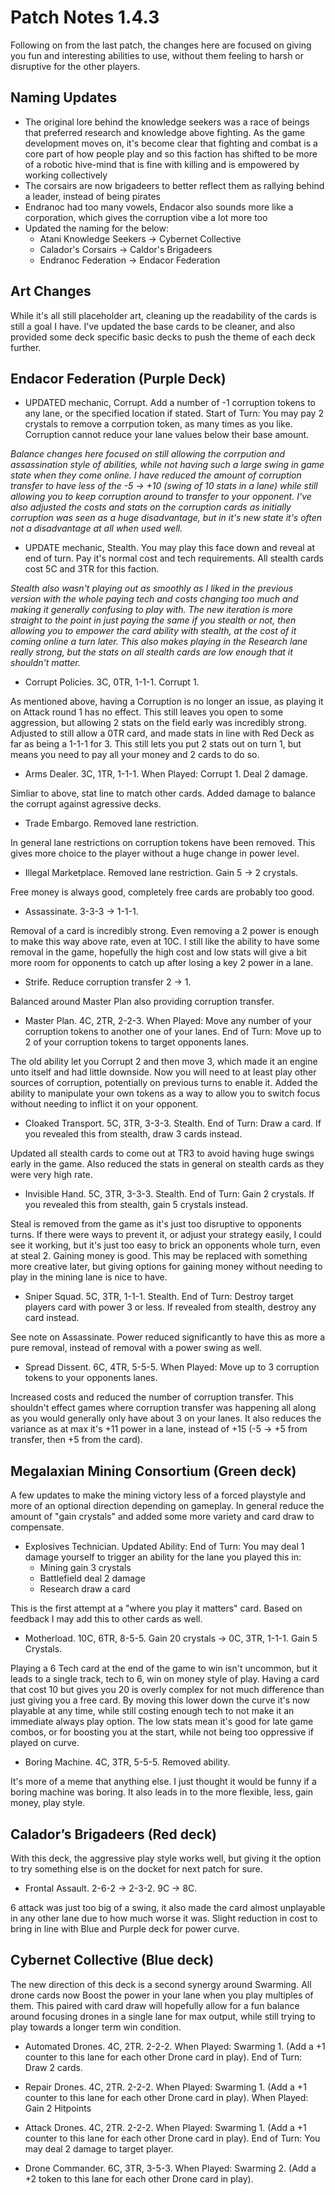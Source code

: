 # Patch Notes 1.4.3

Following on from the last patch, the changes here are focused on giving you fun and interesting abilities to use, without them feeling to harsh or disruptive for the other players.

## Naming Updates

- The original lore behind the knowledge seekers was a race of beings that preferred research and knowledge above fighting. As the game development moves on, it's become clear that fighting and combat is a core part of how people play and so this faction has shifted to be more of a robotic hive-mind that is fine with killing and is empowered by working collectively
- The corsairs are now brigadeers to better reflect them as rallying behind a leader, instead of being pirates
- Endranoc had too many vowels, Endacor also sounds more like a corporation, which gives the corruption vibe a lot more too
- Updated the naming for the below:
    - Atani Knowledge Seekers → Cybernet Collective
    - Calador's Corsairs → Caldor's Brigadeers
    - Endranoc Federation → Endacor Federation

## Art Changes

While it's all still placeholder art, cleaning up the readability of the cards is still a goal I have. I've updated the base cards to be cleaner, and also provided some deck specific basic decks to push the theme of each deck further.

## Endacor Federation (Purple Deck)

- UPDATED mechanic, Corrupt. Add a number of -1 corruption tokens to any lane, or the specified location if stated. Start of Turn: You may pay 2 crystals to remove a corrpution token, as many times as you like. Corruption cannot reduce your lane values below their base amount.

_Balance changes here focused on still allowing the corrpution and assassination style of abilities, while not having such a large swing in game state when they come online. I have reduced the amount of corruption transfer to have less of the -5 → +10 (swing of 10 stats in a lane) while still allowing you to keep corruption around to transfer to your opponent. I've also adjusted the costs and stats on the corruption cards as initially corruption was seen as a huge disadvantage, but in it's new state it's often not a disadvantage at all when used well._

- UPDATE mechanic, Stealth. You may play this face down and reveal at end of turn. Pay it's normal cost and tech requirements. All stealth cards cost 5C and 3TR for this faction.

_Stealth also wasn't playing out as smoothly as I liked in the previous version with the whole paying tech and costs changing too much and making it generally confusing to play with. The new iteration is more straight to the point in just paying the same if you stealth or not, then allowing you to empower the card ability with stealth, at the cost of it coming online a turn later. This also makes playing in the Research lane really strong, but the stats on all stealth cards are low enough that it shouldn't matter._

- Corrupt Policies. 3C, 0TR, 1-1-1. Corrupt 1.

As mentioned above, having a Corruption is no longer an issue, as playing it on Attack round 1 has no effect. This still leaves you open to some aggression, but allowing 2 stats on the field early was incredibly strong. Adjusted to still allow a 0TR card, and made stats in line with Red Deck as far as being a 1-1-1 for 3. This still lets you put 2 stats out on turn 1, but means you need to pay all your money and 2 cards to do so.

- Arms Dealer. 3C, 1TR, 1-1-1. When Played: Corrupt 1. Deal 2 damage.

Simliar to above, stat line to match other cards. Added damage to balance the corrupt against agressive decks.

- Trade Embargo. Removed lane restriction.

In general lane restrictions on corruption tokens have been removed. This gives more choice to the player without a huge change in power level.

- Illegal Marketplace. Removed lane restriction. Gain 5 → 2 crystals.

Free money is always good, completely free cards are probably too good.

- Assassinate. 3-3-3 → 1-1-1.

Removal of a card is incredibly strong. Even removing a 2 power is enough to make this way above rate, even at 10C. I still like the ability to have some removal in the game, hopefully the high cost and low stats will give a bit more room for opponents to catch up after losing a key 2 power in a lane.

- Strife. Reduce corruption transfer 2 → 1.

Balanced around Master Plan also providing corruption transfer.

- Master Plan. 4C, 2TR, 2-2-3. When Played: Move any number of your corruption tokens to another one of your lanes. End of Turn: Move up to 2 of your corruption tokens to target opponents lanes.

The old ability let you Corrupt 2 and then move 3, which made it an engine unto itself and had little downside. Now you will need to at least play other sources of corruption, potentially on previous turns to enable it. Added the ability to manipulate your own tokens as a way to allow you to switch focus without needing to inflict it on your opponent.

- Cloaked Transport. 5C, 3TR, 3-3-3. Stealth. End of Turn: Draw a card. If you revealed this from stealth, draw 3 cards instead.

Updated all stealth cards to come out at TR3 to avoid having huge swings early in the game. Also reduced the stats in general on stealth cards as they were very high rate.

- Invisible Hand. 5C, 3TR, 3-3-3. Stealth. End of Turn: Gain 2 crystals. If you revealed this from stealth, gain 5 crystals instead.

Steal is removed from the game as it's just too disruptive to opponents turns. If there were ways to prevent it, or adjust your strategy easily, I could see it working, but it's just too easy to brick an opponents whole turn, even at steal 2. Gaining money is good. This may be replaced with something more creative later, but giving options for gaining money without needing to play in the mining lane is nice to have.

- Sniper Squad. 5C, 3TR, 1-1-1. Stealth. End of Turn: Destroy target players card with power 3 or less. If revealed from stealth, destroy any card instead.

See note on Assassinate. Power reduced significantly to have this as more a pure removal, instead of removal with a power swing as well.

- Spread Dissent. 6C, 4TR, 5-5-5. When Played: Move up to 3 corruption tokens to your opponents lanes.

Increased costs and reduced the number of corruption transfer. This shouldn't effect games where corruption transfer was happening all along as you would generally only have about 3 on your lanes. It also reduces the variance as at max it's +11 power in a lane, instead of +15 (-5 → +5 from transfer, then +5 from the card).

## Megalaxian Mining Consortium (Green deck)

A few updates to make the mining victory less of a forced playstyle and more of an optional direction depending on gameplay. In general reduce the amount of "gain crystals" and added some more variety and card draw to compensate.

- Explosives Technician. Updated Ability: End of Turn: You may deal 1 damage yourself to trigger an ability for the lane you played this in:
    - Mining gain 3 crystals
    - Battlefield deal 2 damage
    - Research draw a card

This is the first attempt at a "where you play it matters" card. Based on feedback I may add this to other cards as well.

- Motherload. 10C, 6TR, 8-5-5. Gain 20 crystals → 0C, 3TR, 1-1-1. Gain 5 Crystals.

Playing a 6 Tech card at the end of the game to win isn't uncommon, but it leads to a single track, tech to 6, win on money style of play. Having a card that cost 10 but gives you 20 is overly complex for not much difference than just giving you a free card. By moving this lower down the curve it's now playable at any time, while still costing enough tech to not make it an immediate always play option. The low stats mean it's good for late game combos, or for boosting you at the start, while not being too oppressive if played on curve.

- Boring Machine. 4C, 3TR, 5-5-5. Removed ability.

It's more of a meme that anything else. I just thought it would be funny if a boring machine was boring. It also leads in to the more flexible, less, gain money, play style.

## Calador’s Brigadeers (Red deck)

With this deck, the aggressive play style works well, but giving it the option to try something else is on the docket for next patch for sure.

- Frontal Assault. 2-6-2 → 2-3-2. 9C → 8C.

6 attack was just too big of a swing, it also made the card almost unplayable in any other lane due to how much worse it was. Slight reduction in cost to bring in line with Blue and Purple deck for power curve.


## Cybernet Collective (Blue deck)

The new direction of this deck is a second synergy around Swarming. All drone cards now Boost the power in your lane when you play multiples of them. This paired with card draw will hopefully allow for a fun balance around focusing drones in a single lane for max output, while still trying to play towards a longer term win condition.

- Automated Drones. 4C, 2TR. 2-2-2. When Played: Swarming 1. (Add a +1 counter to this lane for each other Drone card in play). End of Turn: Draw 2 cards.

- Repair Drones. 4C, 2TR. 2-2-2. When Played: Swarming 1. (Add a +1 counter to this lane for each other Drone card in play). When Played: Gain 2 Hitpoints

- Attack Drones. 4C, 2TR. 2-2-2. When Played: Swarming 1. (Add a +1 counter to this lane for each other Drone card in play). End of Turn: You may deal 2 damage to target player.

- Drone Commander. 6C, 3TR, 3-5-3. When Played: Swarming 2. (Add a +2 token to this lane for each other Drone card in play).
